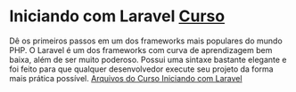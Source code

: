 # Iniciando com Laravel [Curso](https://www.schoolofnet.com/curso-iniciando-com-laravel/ "Link para o Curso")
Dê os primeiros passos em um dos frameworks mais populares do mundo PHP. O Laravel é um dos frameworks com curva de aprendizagem bem baixa, além de ser muito poderoso. Possui uma sintaxe bastante elegante e foi feito para que qualquer desenvolvedor execute seu projeto da forma mais prática possível.
[Arquivos do Curso Iniciando com Laravel](https://github.com/denners777/cursos/tree/master/school_of_net/iniciando_com_laravel "Arquivos do Curso")